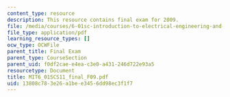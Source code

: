 ```yaml
---
content_type: resource
description: This resource contains final exam for 2009.
file: /media/courses/6-01sc-introduction-to-electrical-engineering-and-computer-science-i-spring-2011/13808c783e26a1bee3456dd98ec3f1f7_MIT6_01SCS11_final_F09.pdf
file_type: application/pdf
learning_resource_types: []
ocw_type: OCWFile
parent_title: Final Exam
parent_type: CourseSection
parent_uid: f0df2cae-e4ea-c3e0-a431-246d722e93a5
resourcetype: Document
title: MIT6_01SCS11_final_F09.pdf
uid: 13808c78-3e26-a1be-e345-6dd98ec3f1f7
---
```

